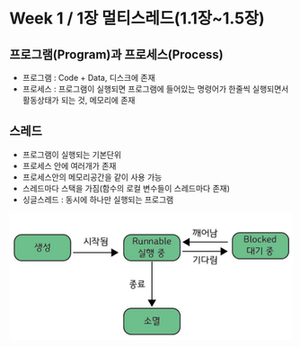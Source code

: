 # Week 1 / 1장 멀티스레드(1.1장~1.5장)

## 프로그램(Program)과 프로세스(Process)
- 프로그램 : Code + Data, 디스크에 존재
- 프로세스 : 프로그램이 실행되면 프로그램에 들어있는 명령어가 한줄씩 실행되면서 활동상태가 되는 것, 메모리에 존재

## 스레드
- 프로그램이 실행되는 기본단위
- 프로세스 안에 여러개가 존재
- 프로세스안의 메모리공간을 같이 사용 가능
- 스레드마다 스택을 가짐(함수의 로컬 변수들이 스레드마다 존재)
- 싱글스레드 : 동시에 하나만 실행되는 프로그램

![01](https://github.com/Han-Ho-Study/ServerStudy/blob/main/한수/server/week1_image1.jpg)
